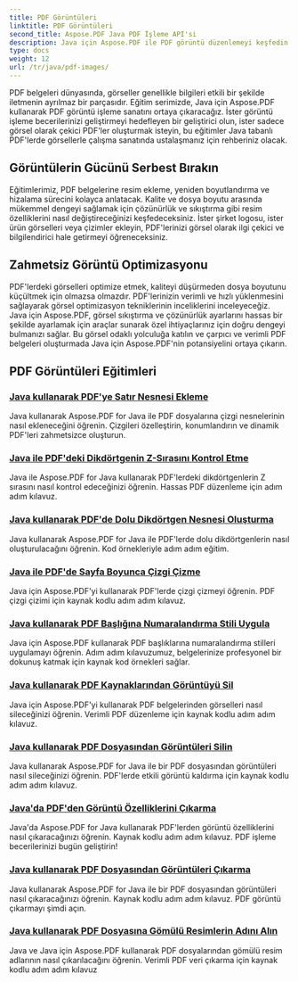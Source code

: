 ```yaml
---
title: PDF Görüntüleri
linktitle: PDF Görüntüleri
second_title: Aspose.PDF Java PDF İşleme API'si
description: Java için Aspose.PDF ile PDF görüntü düzenlemeyi keşfedin. PDF'lere görüntüleri zahmetsizce eklemeyi, değiştirmeyi ve optimize etmeyi öğrenin.
type: docs
weight: 12
url: /tr/java/pdf-images/
---
```


PDF belgeleri dünyasında, görseller genellikle bilgileri etkili bir şekilde iletmenin ayrılmaz bir parçasıdır. Eğitim serimizde, Java için Aspose.PDF kullanarak PDF görüntü işleme sanatını ortaya çıkaracağız. İster görüntü işleme becerilerinizi geliştirmeyi hedefleyen bir geliştirici olun, ister sadece görsel olarak çekici PDF'ler oluşturmak isteyin, bu eğitimler Java tabanlı PDF'lerde görsellerle çalışma sanatında ustalaşmanız için rehberiniz olacak.

## Görüntülerin Gücünü Serbest Bırakın

Eğitimlerimiz, PDF belgelerine resim ekleme, yeniden boyutlandırma ve hizalama sürecini kolayca anlatacak. Kalite ve dosya boyutu arasında mükemmel dengeyi sağlamak için çözünürlük ve sıkıştırma gibi resim özelliklerini nasıl değiştireceğinizi keşfedeceksiniz. İster şirket logosu, ister ürün görselleri veya çizimler ekleyin, PDF'lerinizi görsel olarak ilgi çekici ve bilgilendirici hale getirmeyi öğreneceksiniz.

## Zahmetsiz Görüntü Optimizasyonu

PDF'lerdeki görselleri optimize etmek, kaliteyi düşürmeden dosya boyutunu küçültmek için olmazsa olmazdır. PDF'lerinizin verimli ve hızlı yüklenmesini sağlayarak görsel optimizasyon tekniklerinin inceliklerini inceleyeceğiz. Java için Aspose.PDF, görsel sıkıştırma ve çözünürlük ayarlarını hassas bir şekilde ayarlamak için araçlar sunarak özel ihtiyaçlarınız için doğru dengeyi bulmanızı sağlar. Bu görsel odaklı yolculuğa katılın ve çarpıcı ve verimli PDF belgeleri oluşturmada Java için Aspose.PDF'nin potansiyelini ortaya çıkarın.

## PDF Görüntüleri Eğitimleri
### [Java kullanarak PDF'ye Satır Nesnesi Ekleme](./add-line-object-to-pdf-using-java/)
Java kullanarak Aspose.PDF for Java ile PDF dosyalarına çizgi nesnelerinin nasıl ekleneceğini öğrenin. Çizgileri özelleştirin, konumlandırın ve dinamik PDF'leri zahmetsizce oluşturun.
### [Java ile PDF'deki Dikdörtgenin Z-Sırasını Kontrol Etme](./controlling-z-order-of-rectangle-in-pdf-with-java/)
Java ile Aspose.PDF for Java kullanarak PDF'lerdeki dikdörtgenlerin Z sırasını nasıl kontrol edeceğinizi öğrenin. Hassas PDF düzenleme için adım adım kılavuz.
### [Java kullanarak PDF'de Dolu Dikdörtgen Nesnesi Oluşturma](./create-filled-rectangle-object-in-pdf-using-java/)
Java kullanarak Aspose.PDF for Java ile PDF'lerde dolu dikdörtgenlerin nasıl oluşturulacağını öğrenin. Kod örnekleriyle adım adım eğitim.
### [Java ile PDF'de Sayfa Boyunca Çizgi Çizme](./drawing-line-across-the-page-in-pdf-with-java/)
Java için Aspose.PDF'yi kullanarak PDF'lerde çizgi çizmeyi öğrenin. PDF çizgi çizimi için kaynak kodlu adım adım kılavuz.
### [Java kullanarak PDF Başlığına Numaralandırma Stili Uygula](./apply-numbering-style-in-heading-of-pdf-using-java/)
Java için Aspose.PDF kullanarak PDF başlıklarına numaralandırma stilleri uygulamayı öğrenin. Adım adım kılavuzumuz, belgelerinize profesyonel bir dokunuş katmak için kaynak kod örnekleri sağlar.
### [Java kullanarak PDF Kaynaklarından Görüntüyü Sil](./delete-image-from-pdf-resources-using-java/)
Java için Aspose.PDF'yi kullanarak PDF belgelerinden görselleri nasıl sileceğinizi öğrenin. Verimli PDF düzenleme için kaynak kodlu adım adım kılavuz.
### [Java kullanarak PDF Dosyasından Görüntüleri Silin](./delete-images-from-pdf-file-using-java/)
Java kullanarak Aspose.PDF for Java ile bir PDF dosyasından görüntüleri nasıl sileceğinizi öğrenin. PDF'lerde etkili görüntü kaldırma için kaynak kodlu adım adım kılavuz.
### [Java'da PDF'den Görüntü Özelliklerini Çıkarma](./extract-image-properties-from-pdf-in-java/)
Java'da Aspose.PDF for Java kullanarak PDF'lerden görüntü özelliklerini nasıl çıkaracağınızı öğrenin. Kaynak kodlu adım adım kılavuz. PDF işleme becerilerinizi bugün geliştirin!
### [Java kullanarak PDF Dosyasından Görüntüleri Çıkarma](./extract-images-from-pdf-file-using-java/)
Java kullanarak Aspose.PDF for Java ile bir PDF dosyasından görüntüleri nasıl çıkaracağınızı öğrenin. Kaynak kodlu adım adım kılavuz. PDF görüntü çıkarmayı şimdi açın.
### [Java kullanarak PDF Dosyasına Gömülü Resimlerin Adını Alın](./get-name-of-images-embedded-in-pdf-file-using-java/)
Java ve Java için Aspose.PDF kullanarak PDF dosyalarından gömülü resim adlarının nasıl çıkarılacağını öğrenin. Verimli PDF veri çıkarma için kaynak kodlu adım adım kılavuz